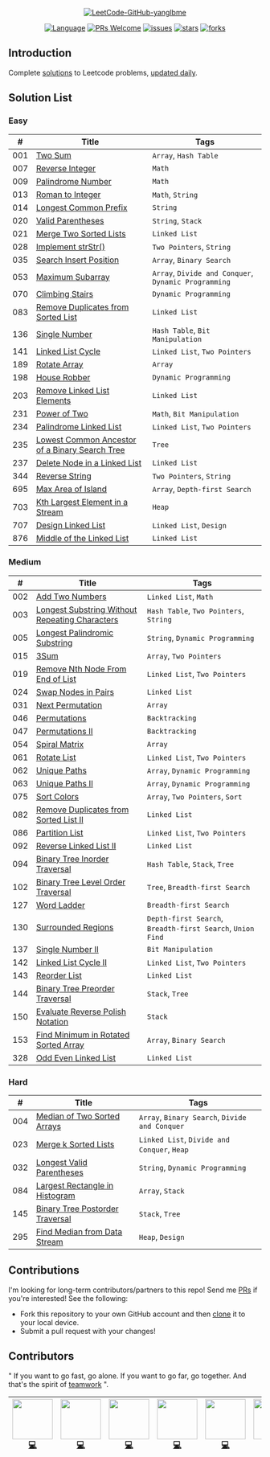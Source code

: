 <p align="center">
  <a href="https://github.com/doocs/leetcode"><img src="http://p9ucdlghd.bkt.clouddn.com/leetcode-github-yanglbme.png" alt="LeetCode-GitHub-yanglbme"></a>
</p>

<p align="center">
  <a href="https://github.com/doocs/leetcode"><img src="https://img.shields.io/badge/lang-Java%2FPython%2FRuby%2FCPP%2FJS%2FGo...-blue.svg" alt="Language"></a>
  <a href="http://makeapullrequest.com"><img src="https://img.shields.io/badge/PRs-Welcome-brightgreen.svg" alt="PRs Welcome"></a>
  <a href="https://github.com/doocs/leetcode/issues"><img src="https://img.shields.io/github/issues/doocs/leetcode.svg" alt="issues"></a>
  <a href="https://github.com/doocs/leetcode/stargazers"><img src="https://img.shields.io/github/stars/doocs/leetcode.svg" alt="stars"></a>
  <a href="https://github.com/doocs/leetcode/network/members"><img src="https://img.shields.io/github/forks/doocs/leetcode.svg" alt="forks"></a>
</p>

## Introduction
Complete [solutions](https://github.com/doocs/leetcode/tree/master/solution) to Leetcode problems, [updated daily](https://github.com/doocs/leetcode/projects/1).

## Solution List

### Easy

| # | Title | Tags |
|---|---|---|
| 001 | [Two Sum](https://github.com/doocs/leetcode/tree/master/solution/001.Two%20Sum) | `Array`, `Hash Table` |
| 007 | [Reverse Integer](https://github.com/doocs/leetcode/tree/master/solution/007.Reverse%20Integer) | `Math` |
| 009 | [Palindrome Number](https://github.com/doocs/leetcode/tree/master/solution/009.Palindrome%20Number) | `Math` |
| 013 | [Roman to Integer](https://github.com/doocs/leetcode/tree/master/solution/013.Roman%20to%20Integer) | `Math`, `String` |
| 014 | [Longest Common Prefix](https://github.com/doocs/leetcode/tree/master/solution/014.Longest%20Common%20Prefix) | `String` |
| 020 | [Valid Parentheses](https://github.com/doocs/leetcode/tree/master/solution/020.Valid%20Parentheses) | `String`, `Stack` |
| 021 | [Merge Two Sorted Lists](https://github.com/doocs/leetcode/tree/master/solution/021.Merge%20Two%20Sorted%20Lists) | `Linked List` |
| 028 | [Implement strStr()](https://github.com/doocs/leetcode/tree/master/solution/028.Implement%20strStr()) | `Two Pointers`, `String` |
| 035 | [Search Insert Position](https://github.com/doocs/leetcode/tree/master/solution/035.Search%20Insert%20Position) | `Array`, `Binary Search` |
| 053 | [Maximum Subarray](https://github.com/doocs/leetcode/tree/master/solution/053.Maximum%20Subarray) | `Array`, `Divide and Conquer`, `Dynamic Programming` |
| 070 | [Climbing Stairs](https://github.com/doocs/leetcode/tree/master/solution/070.Climbing%20Stairs) | `Dynamic Programming` |
| 083 | [Remove Duplicates from Sorted List](https://github.com/doocs/leetcode/tree/master/solution/083.Remove%20Duplicates%20from%20Sorted%20List) | `Linked List` |
| 136 | [Single Number](https://github.com/doocs/leetcode/tree/master/solution/136.Single%20Number) | `Hash Table`, `Bit Manipulation` |
| 141 | [Linked List Cycle](https://github.com/doocs/leetcode/tree/master/solution/141.Linked%20List%20Cycle) | `Linked List`, `Two Pointers` |
| 189 | [Rotate Array](https://github.com/doocs/leetcode/tree/master/solution/189.Rotate%20Array) | `Array` |
| 198 | [House Robber](https://github.com/doocs/leetcode/tree/master/solution/198.House%20Robber) | `Dynamic Programming` |
| 203 | [Remove Linked List Elements](https://github.com/doocs/leetcode/tree/master/solution/203.Remove%20Linked%20List%20Elements) | `Linked List` |
| 231 | [Power of Two](https://github.com/doocs/leetcode/tree/master/solution/231.Power%20of%20Two) | `Math`, `Bit Manipulation` |
| 234 | [Palindrome Linked List](https://github.com/doocs/leetcode/tree/master/solution/234.Palindrome%20Linked%20List) | `Linked List`, `Two Pointers` |
| 235 | [Lowest Common Ancestor of a Binary Search Tree](https://github.com/doocs/leetcode/tree/master/solution/235.Lowest%20Common%20Ancestor%20of%20a%20Binary%20Search%20Tree) | `Tree` |
| 237 | [Delete Node in a Linked List](https://github.com/doocs/leetcode/tree/master/solution/237.Delete%20Node%20in%20a%20Linked%20List) | `Linked List` |
| 344 | [Reverse String](https://github.com/doocs/leetcode/tree/master/solution/344.Reverse%20String) | `Two Pointers`, `String` |
| 695 | [Max Area of Island](https://github.com/doocs/leetcode/tree/master/solution/695.Max%20Area%20of%20Island) | `Array`, `Depth-first Search` |
| 703 | [Kth Largest Element in a Stream](https://github.com/doocs/leetcode/tree/master/solution/703.Kth%20Largest%20Element%20in%20a%20Stream) | `Heap` |
| 707 | [Design Linked List](https://github.com/doocs/leetcode/tree/master/solution/707.Design%20Linked%20List) | `Linked List`, `Design` |
| 876 | [Middle of the Linked List](https://github.com/doocs/leetcode/tree/master/solution/876.Middle%20of%20the%20Linked%20List) | `Linked List` |


### Medium

| # | Title | Tags |
|---|---|---|
| 002 | [Add Two Numbers](https://github.com/doocs/leetcode/tree/master/solution/002.Add%20Two%20Numbers) | `Linked List`, `Math` |
| 003 | [Longest Substring Without Repeating Characters](https://github.com/doocs/leetcode/tree/master/solution/003.Longest%20Substring%20Without%20Repeating%20Characters) | `Hash Table`, `Two Pointers`, `String` |
| 005 | [Longest Palindromic Substring](https://github.com/doocs/leetcode/tree/master/solution/005.Longest%20Palindromic%20Substring) | `String`, `Dynamic Programming` |
| 015 | [3Sum](https://github.com/doocs/leetcode/tree/master/solution/015.3Sum) | `Array`, `Two Pointers` |
| 019 | [Remove Nth Node From End of List](https://github.com/doocs/leetcode/tree/master/solution/019.Remove%20Nth%20Node%20From%20End%20of%20List) | `Linked List`, `Two Pointers` |
| 024 | [Swap Nodes in Pairs](https://github.com/doocs/leetcode/tree/master/solution/024.Swap%20Nodes%20in%20Pairs) | `Linked List` |
| 031 | [Next Permutation](https://github.com/doocs/leetcode/tree/master/solution/031.Next%20Permutation) | `Array` |
| 046 | [Permutations](https://github.com/doocs/leetcode/tree/master/solution/046.Permutations) | `Backtracking` |
| 047 | [Permutations II](https://github.com/doocs/leetcode/tree/master/solution/047.Permutations%20II) | `Backtracking` |
| 054 | [Spiral Matrix](https://github.com/doocs/leetcode/tree/master/solution/054.Spiral%20Matrix) | `Array` |
| 061 | [Rotate List](https://github.com/doocs/leetcode/tree/master/solution/061.Rotate%20List) | `Linked List`, `Two Pointers` |
| 062 | [Unique Paths](https://github.com/doocs/leetcode/tree/master/solution/062.Unique%20Paths) | `Array`, `Dynamic Programming` |
| 063 | [Unique Paths II](https://github.com/doocs/leetcode/tree/master/solution/063.Unique%20Paths%20II) | `Array`, `Dynamic Programming` |
| 075 | [Sort Colors](https://github.com/doocs/leetcode/tree/master/solution/075.Sort%20Colors) | `Array`, `Two Pointers`, `Sort` |
| 082 | [Remove Duplicates from Sorted List II](https://github.com/doocs/leetcode/tree/master/solution/082.Remove%20Duplicates%20from%20Sorted%20List%20II) | `Linked List` |
| 086 | [Partition List](https://github.com/doocs/leetcode/tree/master/solution/086.Partition%20List) | `Linked List`, `Two Pointers` |
| 092 | [Reverse Linked List II](https://github.com/doocs/leetcode/tree/master/solution/092.Reverse%20Linked%20List%20II) | `Linked List` |
| 094 | [Binary Tree Inorder Traversal](https://github.com/doocs/leetcode/tree/master/solution/094.Binary%20Tree%20Inorder%20Traversal) | `Hash Table`, `Stack`, `Tree` |
| 102 | [Binary Tree Level Order Traversal](https://github.com/doocs/leetcode/tree/master/solution/102.Binary%20Tree%20Level%20Order%20Traversal) | `Tree`, `Breadth-first Search` |
| 127 | [Word Ladder](https://github.com/doocs/leetcode/tree/master/solution/127.Word%20Ladder) | `Breadth-first Search` |
| 130 | [Surrounded Regions](https://github.com/doocs/leetcode/tree/master/solution/130.Surrounded%20Regions) | `Depth-first Search`, `Breadth-first Search`, `Union Find` |
| 137 | [Single Number II](https://github.com/doocs/leetcode/tree/master/solution/137.Single%20Number%20II) | `Bit Manipulation` |
| 142 | [Linked List Cycle II](https://github.com/doocs/leetcode/tree/master/solution/142.Linked%20List%20Cycle%20II) | `Linked List`, `Two Pointers` |
| 143| [Reorder List](https://github.com/doocs/leetcode/tree/master/solution/143.Reorder%20List) | `Linked List` |
| 144 | [Binary Tree Preorder Traversal](https://github.com/doocs/leetcode/tree/master/solution/144.Binary%20Tree%20Preorder%20Traversal) | `Stack`, `Tree` |
| 150 | [Evaluate Reverse Polish Notation](https://github.com/doocs/leetcode/tree/master/solution/150.Evaluate%20Reverse%20Polish%20Notation) | `Stack` |
| 153 | [Find Minimum in Rotated Sorted Array](https://github.com/doocs/leetcode/tree/master/solution/153.Find%20Minimum%20in%20Rotated%20Sorted%20Array) | `Array`, `Binary Search` |
| 328 | [Odd Even Linked List](https://github.com/doocs/leetcode/tree/master/solution/328.Odd%20Even%20Linked%20List) | `Linked List` |


### Hard

| # | Title | Tags |
|---|---|---|
| 004 | [Median of Two Sorted Arrays](https://github.com/doocs/leetcode/tree/master/solution/004.Median%20of%20Two%20Sorted%20Arrays) | `Array`, `Binary Search`, `Divide and Conquer` |
| 023 | [Merge k Sorted Lists](https://github.com/doocs/leetcode/tree/master/solution/023.Merge%20k%20Sorted%20Lists) | `Linked List`, `Divide and Conquer`, `Heap` |
| 032 | [Longest Valid Parentheses](https://github.com/doocs/leetcode/tree/master/solution/032.Longest%20Valid%20Parentheses) | `String`, `Dynamic Programming` |
| 084 | [Largest Rectangle in Histogram](https://github.com/doocs/leetcode/tree/master/solution/084.Largest%20Rectangle%20in%20Histogram) | `Array`, `Stack` |
| 145 | [Binary Tree Postorder Traversal](https://github.com/doocs/leetcode/tree/master/solution/145.Binary%20Tree%20Postorder%20Traversal) | `Stack`, `Tree` |
| 295 | [Find Median from Data Stream](https://github.com/doocs/leetcode/tree/master/solution/295.Find%20Median%20from%20Data%20Stream) | `Heap`, `Design` |


## Contributions
I'm looking for long-term contributors/partners to this repo! Send me [PRs](https://github.com/doocs/leetcode/pulls) if you're interested! See the following:
- Fork this repository to your own GitHub account and then [clone](https://help.github.com/articles/cloning-a-repository/) it to your local device.
- Submit a pull request with your changes!

## Contributors

" If you want to go fast, go alone. If you want to go far, go together. And that's the spirit of [teamwork](https://github.com/doocs/leetcode/graphs/contributors) ".

<!-- ALL-CONTRIBUTORS-LIST:START - Do not remove or modify this section -->
| <center> [<img src="https://avatars3.githubusercontent.com/u/21008209?v=4" width="80px;"/>](https://github.com/yanglbme)<br />[💻](https://github.com/doocs/leetcode/commits?author=yanglbme "Code") </center> | <center> [<img src="https://avatars3.githubusercontent.com/u/23625436?v=4" width="80px;"/>](https://github.com/chakyam)<br />[💻](https://github.com/doocs/leetcode/commits?author=chakyam "Code") </center> | <center> [<img src="https://avatars3.githubusercontent.com/u/10081554?v=4" width="80px;"/>](https://github.com/zhkmxx9302013)<br />[💻](https://github.com/doocs/leetcode/commits?author=zhkmxx9302013 "Code") </center> | <center> [<img src="https://avatars3.githubusercontent.com/u/40383345?v=4" width="80px;"/>](https://github.com/MarkKuang1991)<br />[💻](https://github.com/doocs/leetcode/commits?author=MarkKuang1991 "Code") </center> | <center> [<img src="https://avatars3.githubusercontent.com/u/12371194?v=4" width="80px;"/>](https://github.com/fonxian)<br />[💻](https://github.com/doocs/leetcode/commits?author=fonxian "Code") </center> | <center> [<img src="https://avatars3.githubusercontent.com/u/25222367?v=4" width="80px;"/>](https://github.com/zhanary)<br />[💻](https://github.com/doocs/leetcode/commits?author=zhanary "Code") </center> | <center> [<img src="https://avatars3.githubusercontent.com/u/42396616?v=4" width="80px;"/>](https://github.com/ZhouTingZhaobiu)<br />[💻](https://github.com/doocs/leetcode/commits?author=ZhouTingZhaobiu "Code") </center> | <center> [<img src="https://avatars3.githubusercontent.com/u/31923541?v=4" width="80px;"/>](https://github.com/zouwx2cs)<br />[💻](https://github.com/doocs/leetcode/commits?author=zouwx2cs "Code") </center> |
|---|---|---|---|---|---|---|---|

<!-- ALL-CONTRIBUTORS-LIST:END -->